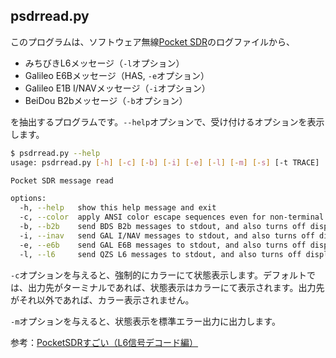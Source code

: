 ## psdrread.py

このプログラムは、ソフトウェア無線[Pocket SDR](https://github.com/tomojitakasu/PocketSDR)のログファイルから、

- みちびきL6メッセージ（``-l``オプション）
- Galileo E6Bメッセージ（HAS, ``-e``オプション）
- Galileo E1B I/NAVメッセージ（``-i``オプション）
- BeiDou B2bメッセージ（``-b``オプション）

を抽出するプログラムです。``--help``オプションで、受け付けるオプションを表示します。

```bash
$ psdrread.py --help
usage: psdrread.py [-h] [-c] [-b] [-i] [-e] [-l] [-m] [-s] [-t TRACE]

Pocket SDR message read

options:
  -h, --help   show this help message and exit
  -c, --color  apply ANSI color escape sequences even for non-terminal.
  -b, --b2b    send BDS B2b messages to stdout, and also turns off display message.
  -i, --inav   send GAL I/NAV messages to stdout, and also turns off display message.
  -e, --e6b    send GAL E6B messages to stdout, and also turns off display message.
  -l, --l6     send QZS L6 messages to stdout, and also turns off display message.
```

``-c``オプションを与えると、強制的にカラーにて状態表示します。デフォルトでは、出力先がターミナルであれば、状態表示はカラーにて表示されます。出力先がそれ以外であれば、カラー表示されません。

``-m``オプションを与えると、状態表示を標準エラー出力に出力します。

参考：[PocketSDRすごい（L6信号デコード編）](https://s-taka.org/awesome-pocketsdr-l6/#l6e)
